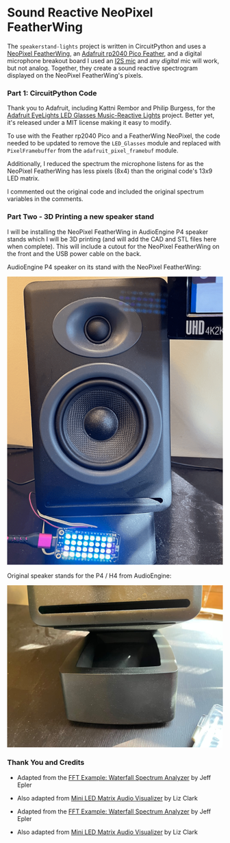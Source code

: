 # Sound Reactive NeoPixel FeatherWing 

The `speakerstand-lights` project is written in CircuitPython and     uses a [NeoPixel FeatherWing](https://www.adafruit.com/product/3124), an [Adafruit rp2040 Pico Feather](https://learn.adafruit.com/adafruit-feather-rp2040-pico), and a digital microphone breakout board I used an [I2S mic](https://learn.adafruit.com/adafruit-i2s-mems-microphone-breakout) and any *digital* mic will work, but not analog. Together, they create a sound reactive spectrogram displayed on the NeoPixel FeatherWing's pixels.

### Part 1: CircuitPython Code

Thank you to Adafruit, including Kattni Rembor and Philip Burgess, for the [Adafruit EyeLights LED Glasses Music-Reactive Lights](https://learn.adafruit.com/adafruit-eyelights-led-glasses-and-driver/music-reactive-lights) project.  Better yet, it's released under a MIT license making it easy to modify.

To use with the Feather rp2040 Pico and a FeatherWing NeoPixel, the code needed to be updated to remove the `LED_Glasses` module and replaced with `PixelFramebuffer` from the `adafruit_pixel_framebuf` module.

Additionally, I reduced the spectrum the microphone listens for as the NeoPixel FeatherWing has less pixels (8x4) than the original code's 13x9 LED matrix.

I commented out the original code and included the original spectrum variables in the comments.

### Part Two - 3D Printing a new speaker stand

I will be installing the NeoPixel FeatherWing in AudioEngine P4 speaker stands which I will be 3D printing (and will add the CAD and STL files here when complete).  This will include a cutout for the NeoPixel FeatherWing on the front and the USB power cable on the back.

AudioEngine P4 speaker on its stand with the NeoPixel FeatherWing:

![AudioEngine P4 speaker on its stand with the NeoPixel FeatherWing](/pictures/speaker-feather.png)

Original speaker stands for the P4 / H4 from AudioEngine:

![Original speaker stands for the P4 / H4 from AudioEngine:](/pictures/p4-speakerstand.jpg)

### Thank You and Credits

* Adapted from the [FFT Example: Waterfall Spectrum Analyzer](https://learn.adafruit.com/ulab-crunch-numbers-fast-with-circuitpython/overview ) by Jeff Epler

* Also adapted from [Mini LED Matrix Audio Visualizer](https://learn.adafruit.com/mini-led-matrix-audio-visualizer/code-the-mini-led-matrix-audio-visualizer) by Liz Clark

* Adapted from the [FFT Example: Waterfall Spectrum Analyzer](https://learn.adafruit.com/ulab-crunch-numbers-fast-with-circuitpython/overview ) by Jeff Epler

* Also adapted from [Mini LED Matrix Audio Visualizer](https://learn.adafruit.com/mini-led-matrix-audio-visualizer/code-the-mini-led-matrix-audio-visualizer) by Liz Clark
